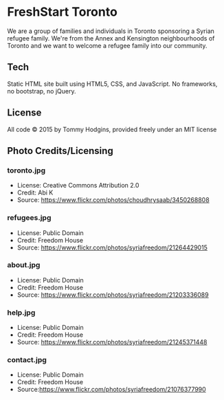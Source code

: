 # FreshStart Toronto

We are a group of families and individuals in Toronto sponsoring a Syrian refugee family. We're from the Annex and Kensington neighbourhoods of Toronto and we want to welcome a refugee family into our community.

## Tech

Static HTML site built using HTML5, CSS, and JavaScript. No frameworks, no bootstrap, no jQuery.

## License

All code © 2015 by Tommy Hodgins, provided freely under an MIT license

## Photo Credits/Licensing

### toronto.jpg
- License: Creative Commons Attribution 2.0
- Credit: Abi K
- Source: https://www.flickr.com/photos/choudhrysaab/3450268808

### refugees.jpg
- License: Public Domain
- Credit: Freedom House
- Source: https://www.flickr.com/photos/syriafreedom/21264429015

### about.jpg
- License: Public Domain
- Credit: Freedom House
- Source: https://www.flickr.com/photos/syriafreedom/21203336089

### help.jpg
- License: Public Domain
- Credit: Freedom House
- Source: https://www.flickr.com/photos/syriafreedom/21245371448

### contact.jpg
- License: Public Domain
- Credit: Freedom House
- Source:https://www.flickr.com/photos/syriafreedom/21076377990
